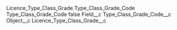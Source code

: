 <?xml version="1.0" encoding="UTF-8"?>
<CustomMetadata xmlns="http://soap.sforce.com/2006/04/metadata" xmlns:xsi="http://www.w3.org/2001/XMLSchema-instance" xmlns:xsd="http://www.w3.org/2001/XMLSchema">
    <description>Licence_Type_Class_Grade.Type_Class_Grade_Code</description>
    <label>Type_Class_Grade_Code</label>
    <protected>false</protected>
    <values>
        <field>Field__c</field>
        <value xsi:type="xsd:string">Type_Class_Grade_Code__c</value>
    </values>
    <values>
        <field>Object__c</field>
        <value xsi:type="xsd:string">Licence_Type_Class_Grade__c</value>
    </values>
</CustomMetadata>
